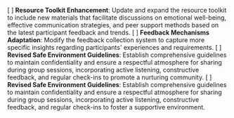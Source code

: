 [ ] **Resource Toolkit Enhancement**: Update and expand the resource toolkit to include new materials that facilitate discussions on emotional well-being, effective communication strategies, and peer support methods based on the latest participant feedback and trends.
[ ] **Feedback Mechanisms Adaptation**: Modify the feedback collection system to capture more specific insights regarding participants' experiences and requirements.
[ ] **Revised Safe Environment Guidelines**: Establish comprehensive guidelines to maintain confidentiality and ensure a respectful atmosphere for sharing during group sessions, incorporating active listening, constructive feedback, and regular check-ins to promote a nurturing community.
[ ] **Revised Safe Environment Guidelines**: Establish comprehensive guidelines to maintain confidentiality and ensure a respectful atmosphere for sharing during group sessions, incorporating active listening, constructive feedback, and regular check-ins to foster a supportive environment.